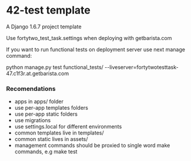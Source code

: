 42-test template
===========================

A Django 1.6.7 project template

Use fortytwo_test_task.settings when deploying with getbarista.com

If you want to run functional tests on deployment server use next manage
command:

python manage.py test functional_tests/ --liveserver=fortytwotesttask-47.c1f3r.at.getbarista.com

### Recomendations
* apps in apps/ folder
* use per-app templates folders
* use per-app static folders
* use migrations
* use settings.local for different environments
* common templates live in templates/
* common static lives in assets/
* management commands should be proxied to single word make commands, e.g make test

